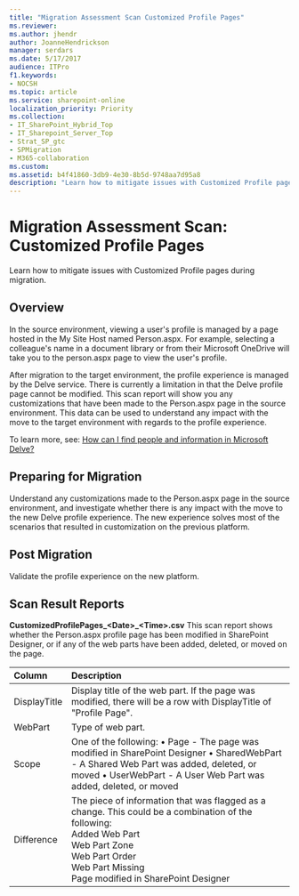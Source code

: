 ```yaml
---
title: "Migration Assessment Scan Customized Profile Pages"
ms.reviewer: 
ms.author: jhendr
author: JoanneHendrickson
manager: serdars
ms.date: 5/17/2017
audience: ITPro
f1.keywords:
- NOCSH
ms.topic: article
ms.service: sharepoint-online
localization_priority: Priority
ms.collection:
- IT_SharePoint_Hybrid_Top
- IT_Sharepoint_Server_Top
- Strat_SP_gtc
- SPMigration
- M365-collaboration
ms.custom:
ms.assetid: b4f41860-3db9-4e30-8b5d-9748aa7d95a8
description: "Learn how to mitigate issues with Customized Profile pages during migration."
---
```


# Migration Assessment Scan: Customized Profile Pages

Learn how to mitigate issues with Customized Profile pages during migration.
  
## Overview

In the source environment, viewing a user's profile is managed by a page hosted in the My Site Host named Person.aspx. For example, selecting a colleague's name in a document library or from their Microsoft OneDrive will take you to the person.aspx page to view the user's profile.
  
After migration to the target environment, the profile experience is managed by the Delve service. There is currently a limitation in that the Delve profile page cannot be modified. This scan report will show you any customizations that have been made to the Person.aspx page in the source environment. This data can be used to understand any impact with the move to the target environment with regards to the profile experience.
  
To learn more, see: [How can I find people and information in Microsoft Delve?](https://support.office.com/article/5b8bffdd-a50a-430a-8570-09b39481887c)
  
## Preparing for Migration

Understand any customizations made to the Person.aspx page in the source environment, and investigate whether there is any impact with the move to the new Delve profile experience. The new experience solves most of the scenarios that resulted in customization on the previous platform.
  
## Post Migration

Validate the profile experience on the new platform.
  
## Scan Result Reports

 **CustomizedProfilePages_\<Date\>_\<Time\>.csv** This scan report shows whether the Person.aspx profile page has been modified in SharePoint Designer, or if any of the web parts have been added, deleted, or moved on the page. 
  
|**Column**|**Description**|
|:-----|:-----|
|DisplayTitle  <br/> |Display title of the web part. If the page was modified, there will be a row with DisplayTitle of "Profile Page".  <br/> |
|WebPart  <br/> |Type of web part.  <br/> |
|Scope  <br/> |One of the following: • Page - The page was modified in SharePoint Designer • SharedWebPart - A Shared Web Part was added, deleted, or moved • UserWebPart - A User Web Part was added, deleted, or moved  <br/> |
|Difference  <br/> | The piece of information that was flagged as a change. This could be a combination of the following:  <br/>  Added Web Part  <br/>  Web Part Zone  <br/>  Web Part Order  <br/>  Web Part Missing  <br/>  Page modified in SharePoint Designer  <br/> |
   

